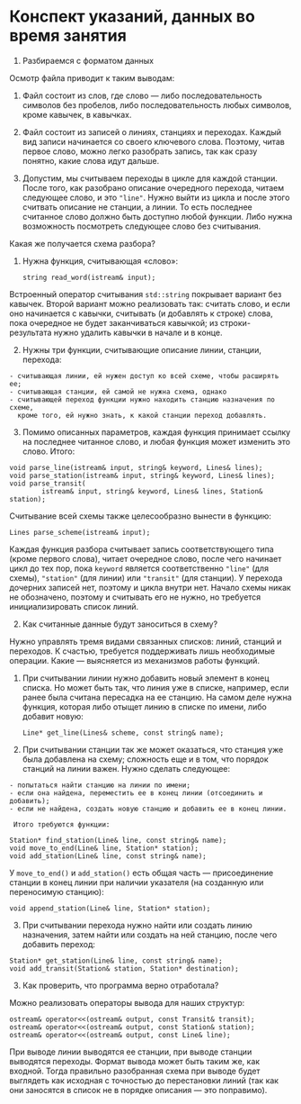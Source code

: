 # Конспект указаний, данных во время занятия

1. Разбираемся с форматом данных

Осмотр файла приводит к таким выводам:

  1. Файл состоит из слов, где слово — либо последовательность символов
     без пробелов, либо последовательность любых символов, кроме кавычек,
     в кавычках.

  2. Файл состоит из записей о линиях, станциях и переходах.  Каждый вид записи
     начинается со своего ключевого слова.  Поэтому, читав первое слово, можно
     легко разобрать запись, так как сразу понятно, какие слова идут дальше.

  3. Допустим, мы считываем переходы в цикле для каждой станции.  После того,
     как разобрано описание очередного перехода, читаем следующее слово, и это
     `"line"`.  Нужно выйти из цикла и после этого считвать описание не станции,
     а линии.  То есть последнее считанное слово должно быть доступно любой
     функции.  Либо нужна возможность посмотреть следующее слово без считывания.

Какая же получается схема разбора?

  1. Нужна функция, считывающая «слово»:

     `string read_word(istream& input);`

  Встроенный оператор считывания `std::string` покрывает вариант без кавычек.
  Второй вариант можно реализовать так: считать слово, и если оно начинается
  с кавычки, считывать (и добавлять к строке) слова, пока очередное не будет
  заканчиваться кавычкой; из строки-результата нужно удалить кавычки в начале
  и в конце.

  2. Нужны три функции, считывающие описание линии, станции, перехода:

    - считывающая линии, ей нужен доступ ко всей схеме, чтобы расширять ее;
    - считывающая станции, ей самой не нужна схема, однако
    - считывающей переход функции нужно находить станцию назначения по схеме,
      кроме того, ей нужно знать, к какой станции переход добавлять.

  3. Помимо описанных параметров, каждая функция принимает ссылку на последнее
     читанное слово, и любая функция может изменить это слово. Итого:

```
void parse_line(istream& input, string& keyword, Lines& lines);
void parse_station(istream& input, string& keyword, Lines& lines);
void parse_transit(
        istream& input, string& keyword, Lines& lines, Station& station);
```
  Считывание всей схемы также целесообразно вынести в функцию:

  `Lines parse_scheme(istream& input);`

  Каждая функция разбора считывает запись соответствующего типа (кроме первого
  слова), читает очередное слово, после чего начинает цикл до тех пор, пока
  `keyword` является соответственно `"line"` (для схемы), `"station"`
  (для линии) или `"transit"` (для станции).  У перехода дочерних записей нет,
  поэтому и цикла внутри нет.  Начало схемы никак не обозначено, поэтому
  и считывать его не нужно, но требуется инициализировать список линий.


2. Как считанные данные будут заноситься в схему?

Нужно управлять тремя видами связанных списков: линий, станций и переходов.
К счастью, требуется поддерживать лишь необходимые операции. Какие — выясняется
из механизмов работы функций.

  1. При считывании линии нужно добавить новый элемент в конец списка.
     Но может быть так, что линия уже в списке, например, если ранее была
     считана пересадка на ее станцию.  На самом деле нужна функция, которая
     либо отыщет линию в списке по имени, либо добавит новую:

     `Line* get_line(Lines& scheme, const string& name);`

  2. При считывании станции так же может оказаться, что станция уже была
     добавлена на схему; сложность еще и в том, что порядок станций на линии
     важен. Нужно сделать следующее:

    - попытаться найти станцию на линии по имени;
    - если она найдена, переместить ее в конец линии (отсоединить и добавить);
    - если не найдена, создать новую станцию и добавить ее в конец линии.

     Итого требуются функции:

```
Station* find_station(Line& line, const string& name);
void move_to_end(Line& line, Station* station);
void add_station(Line& line, const string& name);
```

  У `move_to_end()` и `add_station()` есть общая часть — присоединение станции
  в конец линии при наличии указателя (на созданную или переносимую станцию):

  `void append_station(Line& line, Station* station);`

  3. При считывании перехода нужно найти или создать линию назначения,
     затем найти или создать на ней станцию, после чего добавить переход:

```
Station* get_station(Line& line, const string& name);
void add_transit(Station& station, Station* destination);
```

3. Как проверить, что программа верно отработала?

Можно реализовать операторы вывода для наших структур:

```
ostream& operator<<(ostream& output, const Transit& transit);
ostream& operator<<(ostream& output, const Station& station);
ostream& operator<<(ostream& output, const Line& line);
```

При выводе линии выводятся ее станции, при выводе станции выводятся переходы.
Формат вывода может быть таким же, как входной.  Тогда правильно разобранная
схема при выводе будет выглядеть как исходная с точностью до перестановки
линий (так как они заносятся в список не в порядке описания — это поправимо).
